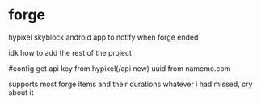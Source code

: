 # forge
hypixel skyblock android app to notify when forge ended


idk how to add the rest of the project


#config
get api key from hypixel(/api new)
uuid from namemc.com


supports most forge items and their durations
whatever i had missed, cry about it
